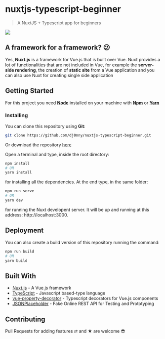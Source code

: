 # nuxtjs-typescript-beginner

> A NuxtJS + Typescript app for beginners

![](https://cdn-images-1.medium.com/max/2600/1*Pfa4uR2nDfhvjXeg6B5hrg.png)

## A framework for a framework? 😕

Yes, __Nuxt.js__ is a framework for Vue.js that is built over Vue. Nuxt provides a lot of functionalities that are not included in Vue, for example the __server-side rendering__, the creation of __static site__ from a Vue application and you can also use Nuxt for creating single side application

## Getting Started

For this project you need [__Node__](https://nodejs.org/en/) installed on your machine with [__Npm__](https://www.npmjs.com/) or [__Yarn__](https://yarnpkg.com)

### Installing

You can clone this repository using __Git__:
```bash
git clone https://github.com/dj0nny/nuxtjs-typescript-beginner.git
```
Or download the repository [here](https://github.com/dj0nny/nuxtjs-typescript-beginner/archive/develop.zip)

Open a terminal and type, inside the root directory:
```bash
npm install 
# OR
yarn install
```

for installing all the dependencies. At the end type, in the same folder:
```bash
npm run serve
# OR
yarn dev
```
for running the Nuxt developent server. It will be up and running at this address: http://localhost:3000.

## Deployment

You can also create a build version of this repository running the command:
```bash
npm run build
# OR
yarn build
```


## Built With

* [Nuxt.js](https://nuxtjs.org/) - A Vue.js framework
* [TypeScript](https://www.typescriptlang.org/) - Javascript based-type language
* [vue-property-decorator](https://github.com/kaorun343/vue-property-decorator) - Typescript decorators for Vue.js components
* [JSONPlaceholder](http://jsonplaceholder.typicode.com/) - Fake Online REST API for Testing and Prototyping 



## Contributing

Pull Requests for adding features ⇄ and ★ are welcome 😎